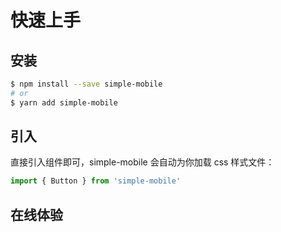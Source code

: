 # 快速上手

## 安装

```bash
$ npm install --save simple-mobile
# or
$ yarn add simple-mobile
```

## 引入

直接引入组件即可，simple-mobile 会自动为你加载 css 样式文件：

```js
import { Button } from 'simple-mobile'
```

## 在线体验

<code src="./codesandbox.tsx" inline></code>
